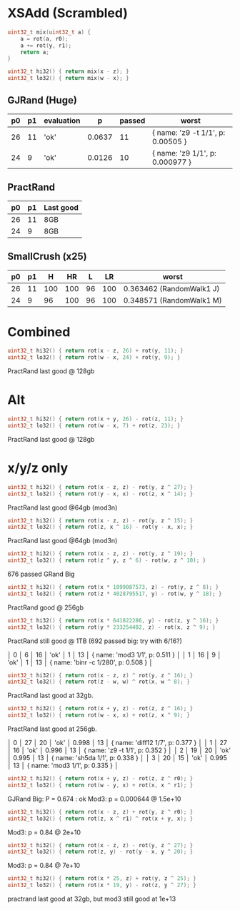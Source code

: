 # XSAdd (Scrambled)

```cpp
uint32_t mix(uint32_t a) {
    a = rot(a, r0);
    a += rot(y, r1);
    return a;
}

uint32_t hi32() { return mix(x - z); }
uint32_t lo32() { return mix(w - x); }
```

## GJRand (Huge)
p0 | p1 |              evaluation               |     p      | passed |               worst               
---|----|---------------------------------------|------------|--------|----------------------------------
26 | 11 |                 'ok'                  |   0.0637   |   11   | { name: 'z9 -t 1/1', p: 0.00505 }
24 | 9  |                 'ok'                  |   0.0126   |   10   |  { name: 'z9 1/1', p: 0.000977 }

## PractRand
p0 | p1 | Last good               
---|----|-----------
26 | 11 | 8GB    
24 | 9  | 8GB

## SmallCrush (x25)
p0 | p1 |  H  |  HR |  L |  LR |          worst
---|----|-----|-----|----|-----|--------------------------
26 | 11 | 100 | 100 | 96 | 100 | 0.363462 (RandomWalk1 J)
24 |  9 |  96 | 100 | 96 | 100 | 0.348571 (RandomWalk1 M)

# Combined

```cpp
uint32_t hi32() { return rot(x - z, 26) + rot(y, 11); }
uint32_t lo32() { return rot(w - x, 24) + rot(y, 9); }
```
PractRand last good @ 128gb

# Alt
```cpp
uint32_t hi32() { return rot(x + y, 26) - rot(z, 11); }
uint32_t lo32() { return rot(w - x, 7) + rot(z, 23); }
```
PractRand last good @ 128gb

# x/y/z only
```cpp
uint32_t hi32() { return rot(x - z, z) - rot(y, z ^ 27); }
uint32_t lo32() { return rot(y - x, x) - rot(z, x ^ 14); }
```
PractRand last good @64gb (mod3n)

```cpp
uint32_t hi32() { return rot(x - z, z) - rot(y, z ^ 15); }
uint32_t lo32() { return rot(z, x ^ 16) - rot(y - x, x); }
```
PractRand last good @64gb (mod3n)

```cpp
uint32_t hi32() { return rot(x - z, z) - rot(y, z ^ 19); }
uint32_t lo32() { return rot(z ^ y, z ^ 6) - rot(w, z ^ 10); }
```
676 passed GRand Big

```cpp
uint32_t hi32() { return rot(x * 1099087573, z) - rot(y, z ^ 8); }
uint32_t lo32() { return rot(z * 4028795517, y) - rot(w, y ^ 18); }
```
PractRand good @ 256gb

```cpp
uint32_t hi32() { return rot(x * 641822286, y) - rot(z, y ^ 16); }
uint32_t lo32() { return rot(y * 233254402, z) - rot(x, z ^ 9); }
```
PractRand still good @ 1TB  (692 passed big: try with 6/16?)

│    0    │ 6  │ 16 │    'ok'    │   1   │   13   │   { name: 'mod3 1/1', p: 0.511 }    │
│    1    │ 16 │ 9  │    'ok'    │   1   │   13   │ { name: 'binr -c 1/280', p: 0.508 } │

```cpp
uint32_t hi32() { return rot(x - z, z) ^ rot(y, z ^ 16); }
uint32_t lo32() { return rot(z - w, w) ^ rot(x, w ^ 8); }
```
PractRand last good at 32gb.

```cpp
uint32_t hi32() { return rot(x + y, z) - rot(z, z ^ 16); }
uint32_t lo32() { return rot(w - x, x) + rot(z, x ^ 9); }
```
PractRand last good at 256gb.

  │    0    │ 27 │ 20 │    'ok'    │ 0.998 │   13   │  { name: 'diff12 1/7', p: 0.377 }   │
  │    1    │ 27 │ 16 │    'ok'    │ 0.996 │   13   │   { name: 'z9 -t 1/1', p: 0.352 }   │
  │    2    │ 19 │ 20 │    'ok'    │ 0.995 │   13   │   { name: 'sh5da 1/1', p: 0.338 }   │
  │    3    │ 20 │ 15 │    'ok'    │ 0.995 │   13   │   { name: 'mod3 1/1', p: 0.335 }    │

```cpp
uint32_t hi32() { return rot(x + y, z) - rot(z, z ^ r0); }
uint32_t lo32() { return rot(w - y, x) + rot(x, x ^ r1); }
```
GJRand Big: P = 0.674 : ok
Mod3: p = 0.000644 @ 1.5e+10

```cpp
uint32_t hi32() { return rot(x - z, z) + rot(y, z ^ r0); }
uint32_t lo32() { return rot(z, x ^ r1) ^ rot(x + y, x); }
```
Mod3: p = 0.84 @ 2e+10

```cpp
uint32_t hi32() { return rot(x - z, z) - rot(y, z ^ 27); }
uint32_t lo32() { return rot(z, y) - rot(y - x, y ^ 20); }
```
Mod3: p = 0.84 @ 7e+10

```cpp
uint32_t hi32() { return rot(x * 25, z) + rot(y, z ^ 25); }
uint32_t lo32() { return rot(x * 19, y) - rot(z, y ^ 27); }

```
practrand last good at 32gb, but mod3 still good at 1e+13

